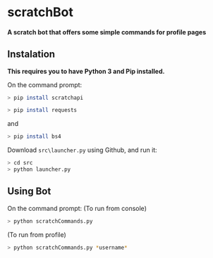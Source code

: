 # scratchBot
#### A scratch bot that offers some simple commands for profile pages

## Instalation
**This requires you to have Python 3 and Pip installed.**

On the command prompt: 
```bash
> pip install scratchapi
```

```bash
> pip install requests
```
and

```bash
> pip install bs4
```

Download `src\launcher.py` using Github, and run it:
```bash
> cd src
> python launcher.py
```

## Using Bot

On the command prompt:
(To run from console)
```bash
> python scratchCommands.py
```
(To run from profile)
```bash
> python scratchCommands.py *username*
```

